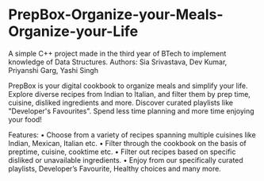 # PrepBox-Organize-your-Meals-Organize-your-Life
A simple C++ project made in the third year of BTech to implement knowledge of Data Structures.
Authors: Sia Srivastava, Dev Kumar, Priyanshi Garg, Yashi Singh

PrepBox is your digital cookbook to organize meals and simplify your life. Explore diverse recipes from Indian to Italian, and filter them by prep time, cuisine, disliked ingredients and more. Discover curated playlists like "Developer's Favourites". Spend less time planning and more time enjoying your food!

Features:
•	Choose from a variety of recipes spanning multiple cuisines like Indian, Mexican, Italian etc.
•	Filter through the cookbook on the basis of preptime, cuisine, cooktime etc.
•	Filter out recipes based on specific disliked or unavailable ingredients.
•	Enjoy from our specifically curated playlists, Developer’s Favourite, Healthy choices and many more.
